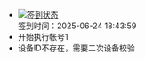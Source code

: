 - [![签到状态](https://github.com/womade/Cloud189-Actions/actions/workflows/main.yml/badge.svg?branch=main)](https://github.com/womade/Cloud189-Actions/actions/workflows/main.yml) <br> 签到时间：2025-06-24 18:43:59
- 开始执行帐号1
- 设备ID不存在，需要二次设备校验
